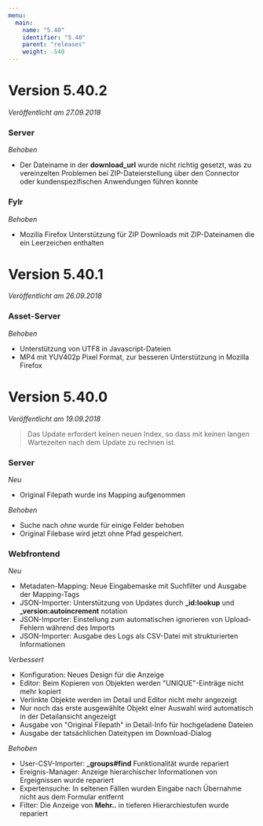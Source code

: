 ```yaml
---
menu:
  main:
    name: "5.40"
    identifier: "5.40"
    parent: "releases"
    weight: -540
---
```


# Version 5.40.2

*Veröffentlicht am 27.09.2018*

### Server

*Behoben*

- Der Dateiname in der **download_url** wurde nicht richtig gesetzt, was zu vereinzelten Problemen bei ZIP-Dateierstellung über den Connector oder kundenspezifischen Anwendungen führen konnte

### Fylr

*Behoben*

- Mozilla Firefox Unterstützung für ZIP Downloads mit ZIP-Dateinamen die ein Leerzeichen enthalten

# Version 5.40.1

*Veröffentlicht am 26.09.2018*

### Asset-Server

*Behoben*

- Unterstützung von UTF8 in Javascript-Dateien
- MP4 mit YUV402p Pixel Format, zur besseren Unterstützung in Mozilla Firefox



# Version 5.40.0

*Veröffentlicht am 19.09.2018*

> Das Update erfordert keinen neuen Index, so dass mit keinen langen Wartezeiten nach dem Update zu rechnen ist.

### Server

*Neu*

- Original Filepath wurde ins Mapping aufgenommen

*Behoben*

- Suche nach *ohne* wurde für einige Felder behoben
- Original Filebase wird jetzt ohne Pfad gespeichert.

### Webfrontend

*Neu*

- Metadaten-Mapping: Neue Eingabemaske mit Suchfilter und Ausgabe der Mapping-Tags
- JSON-Importer: Unterstützung von Updates durch **_id:lookup** und **_version:autoincrement** notation
- JSON-Importer: Einstellung zum automatischen ignorieren von Upload-Fehlern während des Imports
- JSON-Importer: Ausgabe des Logs als CSV-Datei mit strukturierten Informationen

*Verbessert*

- Konfiguration: Neues Design für die Anzeige
- Editor: Beim Kopieren von Objekten werden "UNIQUE"-Einträge nicht mehr kopiert
- Verlinkte Objekte werden im Detail und Editor nicht mehr angezeigt
- Nur noch das erste ausgewählte Objekt einer Auswahl wird automatisch in der Detailansicht angezeigt
- Ausgabe von "Original Filepath" in Detail-Info für hochgeladene Dateien
- Ausgabe der tatsächlichen Dateitypen im Download-Dialog

*Behoben*

- User-CSV-Importer: **_groups#find** Funktionalität wurde repariert
- Ereignis-Manager: Anzeige hierarchischer Informationen von Ergeignissen wurde repariert
- Expertensuche: In seltenen Fällen wurden Eingabe nach Übernahme nicht aus dem Formular entfernt
- Filter: Die Anzeige von **Mehr..** in tieferen Hierarchiestufen wurde repariert





